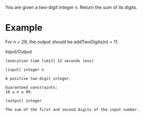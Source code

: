 You are given a two-digit integer n. Return the sum of its digits.

Example
=======

For n = 29, the output should be
addTwoDigits(n) = 11.

Input/Output

    [execution time limit] 12 seconds (exs)

    [input] integer n

    A positive two-digit integer.

    Guaranteed constraints:
    10 ≤ n ≤ 99.

    [output] integer

    The sum of the first and second digits of the input number.

